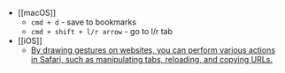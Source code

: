 - [[macOS]]
	- `cmd + d` - save to bookmarks
	- `cmd + shift + l/r arrow` - go to l/r tab
- [[iOS]]
	- [By drawing gestures on websites, you can perform various actions in Safari, such as manipulating tabs, reloading, and copying URLs.](https://apps.apple.com/us/app/svadilfari/id1586432379?ign-itsct=apps_box_badge&ign-itscg=30200)